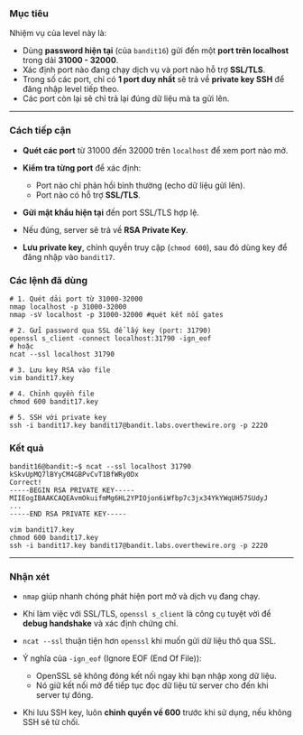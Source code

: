 ### **Mục tiêu**

Nhiệm vụ của level này là:

- Dùng **password hiện tại** (của `bandit16`) gửi đến một **port trên localhost** trong dải **31000 - 32000**.
- Xác định port nào đang chạy dịch vụ và port nào hỗ trợ **SSL/TLS**.
- Trong số các port, chỉ có **1 port duy nhất** sẽ trả về **private key SSH** để đăng nhập level tiếp theo.
- Các port còn lại sẽ chỉ trả lại đúng dữ liệu mà ta gửi lên.

---

### **Cách tiếp cận**

- **Quét các port** từ 31000 đến 32000 trên `localhost` để xem port nào mở.
- **Kiểm tra từng port** để xác định:
    - Port nào chỉ phản hồi bình thường (echo dữ liệu gửi lên).
    - Port nào có hỗ trợ **SSL/TLS**.
        
- **Gửi mật khẩu hiện tại** đến port SSL/TLS hợp lệ.
- Nếu đúng, server sẽ trả về **RSA Private Key**.
- **Lưu private key**, chỉnh quyền truy cập (`chmod 600`), sau đó dùng key để đăng nhập vào `bandit17`.

### **Các lệnh đã dùng**

```
# 1. Quét dải port từ 31000-32000
nmap localhost -p 31000-32000
nmap -sV localhost -p 31000-32000 #quét kết nối gates

# 2. Gửi password qua SSL để lấy key (port: 31790)
openssl s_client -connect localhost:31790 -ign_eof
# hoặc
ncat --ssl localhost 31790

# 3. Lưu key RSA vào file
vim bandit17.key

# 4. Chỉnh quyền file
chmod 600 bandit17.key

# 5. SSH với private key
ssh -i bandit17.key bandit17@bandit.labs.overthewire.org -p 2220
```

### **Kết quả**

```
bandit16@bandit:~$ ncat --ssl localhost 31790
kSkvUpMQ7lBYyCM4GBPvCvT1BfWRy0Dx
Correct!
-----BEGIN RSA PRIVATE KEY-----
MIIEogIBAAKCAQEAvmOkuifmMg6HL2YPIOjon6iWfbp7c3jx34YkYWqUH57SUdyJ
...
-----END RSA PRIVATE KEY-----

vim bandit17.key
chmod 600 bandit17.key
ssh -i bandit17.key bandit17@bandit.labs.overthewire.org -p 2220
```

---

### **Nhận xét**

- `nmap` giúp nhanh chóng phát hiện port mở và dịch vụ đang chạy.
- Khi làm việc với SSL/TLS, `openssl s_client` là công cụ tuyệt vời để **debug handshake** và xác định chứng chỉ.
- `ncat --ssl` thuận tiện hơn `openssl` khi muốn gửi dữ liệu thô qua SSL.
- Ý nghĩa của `-ign_eof` (Ignore EOF (End Of File)):
	- OpenSSL sẽ không đóng kết nối ngay khi bạn nhập xong dữ liệu.
	- Nó giữ kết nối mở để tiếp tục đọc dữ liệu từ server cho đến khi server tự đóng.
	
- Khi lưu SSH key, luôn **chỉnh quyền về 600** trước khi sử dụng, nếu không SSH sẽ từ chối.